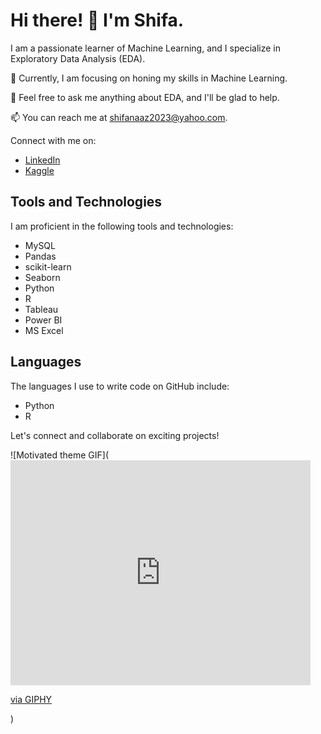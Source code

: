 # Hi there! 👋 I'm Shifa.

I am a passionate learner of Machine Learning, and I specialize in Exploratory Data Analysis (EDA).

🌱 Currently, I am focusing on honing my skills in Machine Learning.

💬 Feel free to ask me anything about EDA, and I'll be glad to help.

📫 You can reach me at shifanaaz2023@yahoo.com.

Connect with me on:
- [LinkedIn](https://www.linkedin.com/in/shifanaaz/)
- [Kaggle](https://www.kaggle.com/shifanaaz125)

## Tools and Technologies

I am proficient in the following tools and technologies:

- MySQL
- Pandas
- scikit-learn
- Seaborn
- Python
- R
- Tableau
- Power BI
- MS Excel

## Languages

The languages I use to write code on GitHub include:

- Python
- R

Let's connect and collaborate on exciting projects!

![Motivated theme GIF](<iframe src="https://giphy.com/embed/WRRL1EKo9rNe12S4zh" width="480" height="360" frameBorder="0" class="giphy-embed" allowFullScreen></iframe><p><a href="https://giphy.com/gifs/anime-cat-lo-fi-WRRL1EKo9rNe12S4zh">via GIPHY</a></p>)

